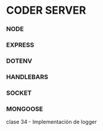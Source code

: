 # CODER SERVER

### NODE
### EXPRESS
### DOTENV
### HANDLEBARS
### SOCKET
### MONGOOSE

clase 34 - Implementación de logger
